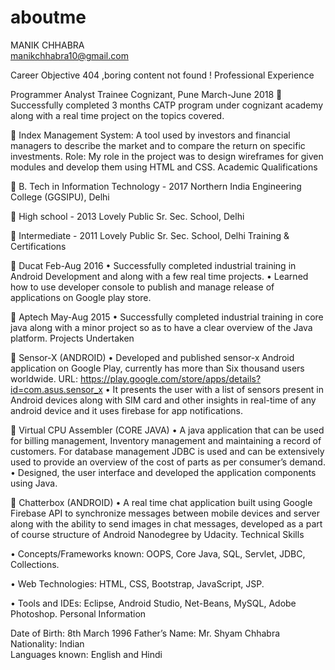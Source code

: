 # aboutme
MANIK CHHABRA	
manikchhabra10@gmail.com


Career Objective
404 ,boring content not found !
Professional Experience

Programmer Analyst Trainee                    		Cognizant, Pune                                       March-June 2018
	Successfully completed 3 months CATP program under cognizant academy along with a real time project on the topics covered.

	Index Management System: A tool used by investors and financial managers to describe the market and to compare the return on specific investments.
Role: My role in the project was to design wireframes for given modules and develop them using HTML and CSS.
Academic Qualifications

	B. Tech in Information Technology - 2017
Northern India Engineering College (GGSIPU), Delhi

	High school - 2013
       Lovely Public Sr. Sec. School, Delhi 

	Intermediate - 2011
Lovely Public Sr. Sec. School, Delhi 
Training & Certifications

	Ducat                                                                                                                                             		Feb-Aug 2016
•	Successfully completed industrial training in Android Development and along with a few real time projects.
•	Learned how to use developer console to publish and manage release of applications on Google play store.

	Aptech                                                                                                                                          		May-Aug 2015
•	Successfully completed industrial training in core java along with a minor project so as to have a clear overview of the Java platform.
Projects Undertaken

	Sensor-X                                                                                                                              		      (ANDROID)
•	Developed and published sensor-x Android application on Google Play, currently has more than Six thousand users worldwide.
URL: https://play.google.com/store/apps/details?id=com.asus.sensor_x 
•	It presents the user with a list of sensors present in Android devices along with SIM card and other insights in real-time of any android device and it uses firebase for app notifications.

	Virtual CPU Assembler                                                                                                      		  	   (CORE JAVA)
•	A java application that can be used for billing management, Inventory management and maintaining a record of customers. For database management JDBC is used and can be extensively used to provide an overview of the cost of parts as per consumer’s demand.
•	Designed, the user interface and developed the application components using Java.

	Chatterbox                                                                                                                               		   	      (ANDROID)
•	A real time chat application built using Google Firebase API to synchronize messages between mobile devices and server along with the ability to send images in chat messages, developed as a part of course structure of Android Nanodegree by Udacity.
Technical Skills

•	Concepts/Frameworks known: OOPS, Core Java, SQL, Servlet, JDBC, Collections.

•	Web Technologies: HTML, CSS, Bootstrap, JavaScript, JSP.

•	Tools and IDEs: Eclipse, Android Studio, Net-Beans, MySQL, Adobe Photoshop.
Personal Information

Date of Birth:			8th March 1996
Father’s Name:			Mr. Shyam Chhabra
Nationality:			Indian	
Languages known:                      	English and Hindi
